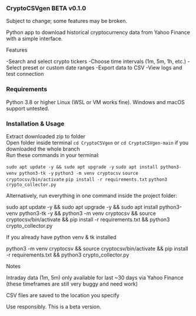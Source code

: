 ### CryptoCSVgen BETA v0.1.0
Subject to change; some features may be broken.

Python app to download historical cryptocurrency data from Yahoo Finance with a simple interface.

Features

-Search and select crypto tickers
-Choose time intervals (1m, 5m, 1h, etc.)
-Select preset or custom date ranges
-Export data to CSV
-View logs and test connection

### Requirements
Python 3.8 or higher
Linux (WSL or VM works fine). Windows and macOS support untested.

### Installation & Usage

Extract downloaded zip to folder  
Open folder inside terminal `cd CryptoCSVgen` or `cd CryptoCSVgen-main` if you downloaded the whole branch  
Run these commands in your terminal:  

`sudo apt update -y && sudo apt upgrade -y`
`sudo apt install python3-venv python3-tk -y`
`python3 -m venv cryptocsv`
`source cryptocsv/bin/activate`
`pip install -r requirements.txt`
`python3 crypto_collector.py`

Alternatively, run everything in one command inside the project folder:  

sudo apt update -y && sudo apt upgrade -y && sudo apt install python3-venv python3-tk -y && python3 -m venv cryptocsv && source cryptocsv/bin/activate && pip install -r requirements.txt && python3 crypto_collector.py 

If you already have python venv & tk installed

python3 -m venv cryptocsv && source cryptocsv/bin/activate && pip install -r requirements.txt && python3 crypto_collector.py

Notes  

Intraday data (1m, 5m) only available for last ~30 days via Yahoo Finance (these timeframes are still very buggy and need work)  

CSV files are saved to the location you specify  

Use responsibly. This is a beta version.  
